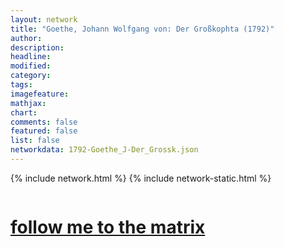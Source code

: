 ```yaml
---
layout: network
title: "Goethe, Johann Wolfgang von: Der Großkophta (1792)"
author:
description:
headline:
modified:
category:
tags: 
imagefeature: 
mathjax: 
chart: 
comments: false
featured: false
list: false
networkdata: 1792-Goethe_J-Der_Grossk.json
---
```

{% include network.html %}
{% include network-static.html %}
<div class="row">
  <div class="small-5 small-centered columns"><a href="/matrix198"><h1>follow me to the matrix</h1></a>
</div>
</div>
